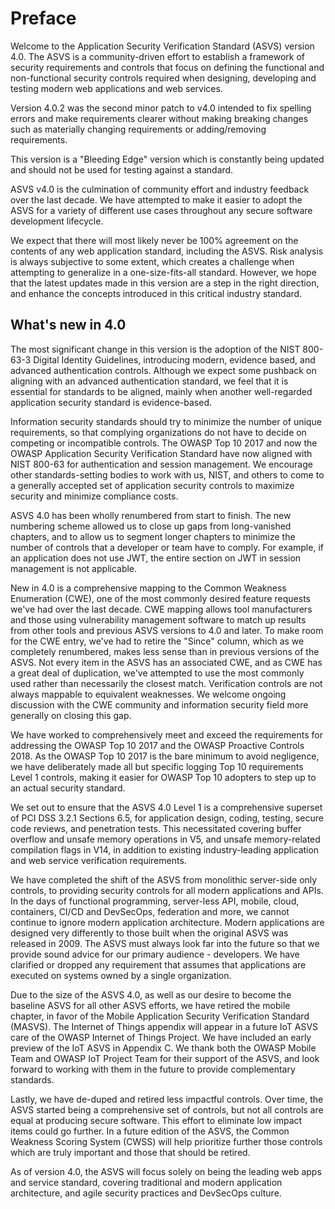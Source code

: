 # Preface

Welcome to the Application Security Verification Standard (ASVS) version 4.0. The ASVS is a community-driven effort to establish a framework of security requirements and controls that focus on defining the functional and non-functional security controls required when designing, developing and testing modern web applications and web services.

Version 4.0.2 was the second minor patch to v4.0 intended to fix spelling errors and make requirements clearer without making breaking changes such as materially changing requirements or adding/removing requirements.

This version is a "Bleeding Edge" version which is constantly being updated and should not be used for testing against a standard.

ASVS v4.0 is the culmination of community effort and industry feedback over the last decade. We have attempted to make it easier to adopt the ASVS for a variety of different use cases throughout any secure software development lifecycle.

We expect that there will most likely never be 100% agreement on the contents of any web application standard, including the ASVS. Risk analysis is always subjective to some extent, which creates a challenge when attempting to generalize in a one-size-fits-all standard. However, we hope that the latest updates made in this version are a step in the right direction, and enhance the concepts introduced in this critical industry standard.

## What's new in 4.0

The most significant change in this version is the adoption of the NIST 800-63-3 Digital Identity Guidelines, introducing modern, evidence based, and advanced authentication controls. Although we expect some pushback on aligning with an advanced authentication standard, we feel that it is essential for standards to be aligned, mainly when another well-regarded application security standard is evidence-based.

Information security standards should try to minimize the number of unique requirements, so that complying organizations do not have to decide on competing or incompatible controls. The OWASP Top 10 2017 and now the OWASP Application Security Verification Standard have now aligned with NIST 800-63 for authentication and session management. We encourage other standards-setting bodies to work with us, NIST, and others to come to a generally accepted set of application security controls to maximize security and minimize compliance costs.

ASVS 4.0 has been wholly renumbered from start to finish. The new numbering scheme allowed us to close up gaps from long-vanished chapters, and to allow us to segment longer chapters to minimize the number of controls that a developer or team have to comply. For example, if an application does not use JWT, the entire section on JWT in session management is not applicable.

New in 4.0 is a comprehensive mapping to the Common Weakness Enumeration (CWE), one of the most commonly desired feature requests we've had over the last decade. CWE mapping allows tool manufacturers and those using vulnerability management software to match up results from other tools and previous ASVS versions to 4.0 and later. To make room for the CWE entry, we've had to retire the "Since" column, which as we completely renumbered, makes less sense than in previous versions of the ASVS. Not every item in the ASVS has an associated CWE, and as CWE has a great deal of duplication, we've attempted to use the most commonly used rather than necessarily the closest match. Verification controls are not always mappable to equivalent weaknesses. We welcome ongoing discussion with the CWE community and information security field more generally on closing this gap.

We have worked to comprehensively meet and exceed the requirements for addressing the OWASP Top 10 2017 and the OWASP Proactive Controls 2018. As the OWASP Top 10 2017 is the bare minimum to avoid negligence, we have deliberately made all but specific logging Top 10 requirements Level 1 controls, making it easier for OWASP Top 10 adopters to step up to an actual security standard.

We set out to ensure that the ASVS 4.0 Level 1 is a comprehensive superset of PCI DSS 3.2.1 Sections 6.5, for application design, coding, testing, secure code reviews, and penetration tests. This necessitated covering buffer overflow and unsafe memory operations in V5, and unsafe memory-related compilation flags in V14, in addition to existing industry-leading application and web service verification requirements.

We have completed the shift of the ASVS from monolithic server-side only controls, to providing security controls for all modern applications and APIs. In the days of functional programming, server-less API, mobile, cloud, containers, CI/CD and DevSecOps, federation and more, we cannot continue to ignore modern application architecture. Modern applications are designed very differently to those built when the original ASVS was released in 2009. The ASVS must always look far into the future so that we provide sound advice for our primary audience - developers. We have clarified or dropped any requirement that assumes that applications are executed on systems owned by a single organization.

Due to the size of the ASVS 4.0, as well as our desire to become the baseline ASVS for all other ASVS efforts, we have retired the mobile chapter, in favor of the Mobile Application Security Verification Standard (MASVS). The Internet of Things appendix will appear in a future IoT ASVS care of the OWASP Internet of Things Project. We have included an early preview of the IoT ASVS in Appendix C. We thank both the OWASP Mobile Team and OWASP IoT Project Team for their support of the ASVS, and look forward to working with them in the future to provide complementary standards.

Lastly, we have de-duped and retired less impactful controls. Over time, the ASVS started being a comprehensive set of controls, but not all controls are equal at producing secure software. This effort to eliminate low impact items could go further. In a future edition of the ASVS, the Common Weakness Scoring System (CWSS) will help prioritize further those controls which are truly important and those that should be retired.

As of version 4.0, the ASVS will focus solely on being the leading web apps and service standard, covering traditional and modern application architecture, and agile security practices and DevSecOps culture.
